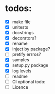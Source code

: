 # todos:
 - [x] make file
 - [x] unitests
 - [x] docstrings
 - [x] decorators?
 - [x] rename
 - [x] inject by package?
 - [ ] pretify errros?
 - [x] samples
 - [x] setup.py package
 - [x] log levels
 - [ ] readme
 - [ ] CI
 optional todo:
 - [ ] Licence
